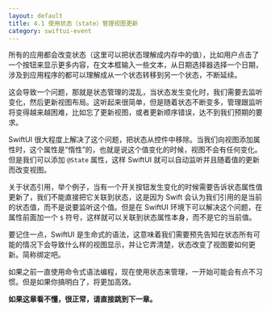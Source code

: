 ```yaml
---
layout: default
title: 4.1 使用状态（state）管理视图更新
category: swiftui-event
---
```


所有的应用都会改变状态（这里可以把状态理解成内存中的值），比如用户点击了一个按钮来显示更多内容，在文本框输入一些文本，从日期选择器选择一个日期，涉及到应用程序的都可以理解成从一个状态转移到另一个状态，不断延续。

这会导致一个问题，那就是状态管理的混乱，当状态发生变化时，我们需要去监听变化，然后更新视图布局。这听起来很简单，但是随着状态不断变多，管理跟监听将变得越来越困难，比如忘了更新视图，或者更新顺序错误，达不到我们预期的要求。

SwiftUI 很大程度上解决了这个问题，把状态从控件中移除。当我们向视图添加属性时，这个属性是“惰性”的，也就是说这个值变化的时候，视图不会有任何变化。但是我们可以添加 `@State` 属性，这样 SwiftUI 就可以自动监听并且随着值的更新而改变视图。

关于状态引用，举个例子，当有一个开关按钮发生变化的时候需要告诉状态属性值更新了，我们不能直接把它关联到状态，这是因为 Swift 会认为我们引用的是当前的状态值，而不是说要监听这个值。但是在 SwiftUI 环境下可以解决这个问题，在属性前面加一个 `$` 符号，这样就可以关联到状态属性本身，而不是它的当前值。

要记住一点，SwiftUI 是生命式的语法，这意味着我们需要预先告知在状态所有可能的情况下会导致什么样的视图显示，并让它弄清楚，状态改变了视图要如何更新。简称绑定吧。

如果之前一直使用命令式语法编程，现在使用状态来管理，一开始可能会有点不习惯。但是如果你搞明白了，将更加高效。

**如果这章看不懂，很正常，请直接跳到下一章。**

